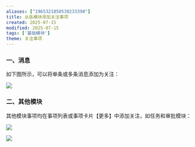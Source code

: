 ```yaml
---
aliases: ["1965321850530233390"]
title: 从各模块添加关注事项
created: 2025-07-15
modified: 2025-07-15
tags: ['基础模块']
theme: 关注事项
---
```


### 一、消息

如下图所示，可以将单条或多条消息添加为关注：

![](https://myhelpdoc.oss-cn-heyuan.aliyuncs.com/mdimages/5998f64d30a1f1d813b3b714ca3ffce3.jpg)

### 二、其他模块

其他模块事项均在事项列表或事项卡片【更多】中添加关注，如任务和审批模块：

![](https://myhelpdoc.oss-cn-heyuan.aliyuncs.com/mdimages/86264f2598337d87c542ff000f5ce727.jpg)

![](https://myhelpdoc.oss-cn-heyuan.aliyuncs.com/mdimages/5fb6e82c072708baa29eb38a6cac6425.jpg)

